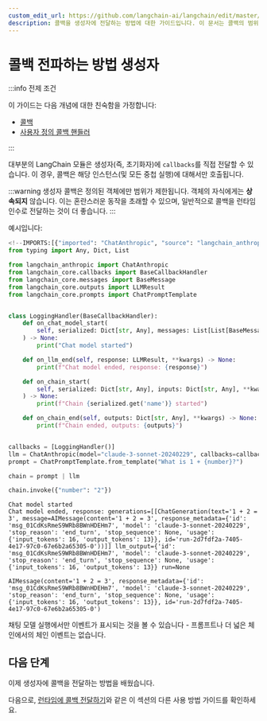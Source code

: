 ```yaml
---
custom_edit_url: https://github.com/langchain-ai/langchain/edit/master/docs/docs/how_to/callbacks_constructor.ipynb
description: 콜백을 생성자에 전달하는 방법에 대한 가이드입니다. 이 문서는 콜백의 범위와 사용 예제를 설명합니다.
---
```


# 콜백 전파하는 방법 생성자

:::info 전제 조건

이 가이드는 다음 개념에 대한 친숙함을 가정합니다:

- [콜백](/docs/concepts/#callbacks)
- [사용자 정의 콜백 핸들러](/docs/how_to/custom_callbacks)

:::

대부분의 LangChain 모듈은 생성자(즉, 초기화자)에 `callbacks`를 직접 전달할 수 있습니다. 이 경우, 콜백은 해당 인스턴스(및 모든 중첩 실행)에 대해서만 호출됩니다.

:::warning
생성자 콜백은 정의된 객체에만 범위가 제한됩니다. 객체의 자식에게는 **상속되지** 않습니다. 이는 혼란스러운 동작을 초래할 수 있으며, 일반적으로 콜백을 런타임 인수로 전달하는 것이 더 좋습니다.
:::

예시입니다:

```python
<!--IMPORTS:[{"imported": "ChatAnthropic", "source": "langchain_anthropic", "docs": "https://api.python.langchain.com/en/latest/chat_models/langchain_anthropic.chat_models.ChatAnthropic.html", "title": "How to propagate callbacks  constructor"}, {"imported": "BaseCallbackHandler", "source": "langchain_core.callbacks", "docs": "https://api.python.langchain.com/en/latest/callbacks/langchain_core.callbacks.base.BaseCallbackHandler.html", "title": "How to propagate callbacks  constructor"}, {"imported": "BaseMessage", "source": "langchain_core.messages", "docs": "https://api.python.langchain.com/en/latest/messages/langchain_core.messages.base.BaseMessage.html", "title": "How to propagate callbacks  constructor"}, {"imported": "LLMResult", "source": "langchain_core.outputs", "docs": "https://api.python.langchain.com/en/latest/outputs/langchain_core.outputs.llm_result.LLMResult.html", "title": "How to propagate callbacks  constructor"}, {"imported": "ChatPromptTemplate", "source": "langchain_core.prompts", "docs": "https://api.python.langchain.com/en/latest/prompts/langchain_core.prompts.chat.ChatPromptTemplate.html", "title": "How to propagate callbacks  constructor"}]-->
from typing import Any, Dict, List

from langchain_anthropic import ChatAnthropic
from langchain_core.callbacks import BaseCallbackHandler
from langchain_core.messages import BaseMessage
from langchain_core.outputs import LLMResult
from langchain_core.prompts import ChatPromptTemplate


class LoggingHandler(BaseCallbackHandler):
    def on_chat_model_start(
        self, serialized: Dict[str, Any], messages: List[List[BaseMessage]], **kwargs
    ) -> None:
        print("Chat model started")

    def on_llm_end(self, response: LLMResult, **kwargs) -> None:
        print(f"Chat model ended, response: {response}")

    def on_chain_start(
        self, serialized: Dict[str, Any], inputs: Dict[str, Any], **kwargs
    ) -> None:
        print(f"Chain {serialized.get('name')} started")

    def on_chain_end(self, outputs: Dict[str, Any], **kwargs) -> None:
        print(f"Chain ended, outputs: {outputs}")


callbacks = [LoggingHandler()]
llm = ChatAnthropic(model="claude-3-sonnet-20240229", callbacks=callbacks)
prompt = ChatPromptTemplate.from_template("What is 1 + {number}?")

chain = prompt | llm

chain.invoke({"number": "2"})
```

```output
Chat model started
Chat model ended, response: generations=[[ChatGeneration(text='1 + 2 = 3', message=AIMessage(content='1 + 2 = 3', response_metadata={'id': 'msg_01CdKsRmeS9WRb8BWnHDEHm7', 'model': 'claude-3-sonnet-20240229', 'stop_reason': 'end_turn', 'stop_sequence': None, 'usage': {'input_tokens': 16, 'output_tokens': 13}}, id='run-2d7fdf2a-7405-4e17-97c0-67e6b2a65305-0'))]] llm_output={'id': 'msg_01CdKsRmeS9WRb8BWnHDEHm7', 'model': 'claude-3-sonnet-20240229', 'stop_reason': 'end_turn', 'stop_sequence': None, 'usage': {'input_tokens': 16, 'output_tokens': 13}} run=None
```


```output
AIMessage(content='1 + 2 = 3', response_metadata={'id': 'msg_01CdKsRmeS9WRb8BWnHDEHm7', 'model': 'claude-3-sonnet-20240229', 'stop_reason': 'end_turn', 'stop_sequence': None, 'usage': {'input_tokens': 16, 'output_tokens': 13}}, id='run-2d7fdf2a-7405-4e17-97c0-67e6b2a65305-0')
```


채팅 모델 실행에서만 이벤트가 표시되는 것을 볼 수 있습니다 - 프롬프트나 더 넓은 체인에서의 체인 이벤트는 없습니다.

## 다음 단계

이제 생성자에 콜백을 전달하는 방법을 배웠습니다.

다음으로, [런타임에 콜백 전달하기](/docs/how_to/callbacks_runtime)와 같은 이 섹션의 다른 사용 방법 가이드를 확인하세요.